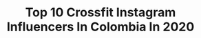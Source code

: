 ---
title: Top 10 Crossfit Instagram Influencers In Colombia In 2020
description: >-
  Find top crossfit Instagram influencers in Colombia in 2020. Most popular hashtags: #crossfit #strong #fitness #gym.
platform: Instagram
profiles:
  - username: "benavidesph"
    fullname: >-
      ⠀⠀⠀⠀⠀⠀JUAN SEBASTIAN BENAVIDES
    location: "Colombia"
    followers: 22676
    engagement: 227
    commentsToLikes: 0.023774
    avatar: "https://scontent-ams4-1.cdninstagram.com/v/t51.2885-19/s320x320/79784044_2574147986150811_3889891462682247168_n.jpg?_nc_ht=scontent-ams4-1.cdninstagram.com&_nc_ohc=LwBLFZjc5EwAX89yo39&oh=da82d4c4c5deba78221d58859375c2ae&oe=5EB4305F"
    verified: false
    hashtags: "#missuniverso, #techno, #nature, #advertisingphotography"
  - username: "naty.desafio15"
    fullname: >-
      NATALIA VARGAS ❤️🇨🇴
    location: "Colombia"
    followers: 39938
    engagement: 730
    commentsToLikes: 0.025920
    avatar: "https://scontent-lht6-1.cdninstagram.com/v/t51.2885-19/s320x320/70624894_437858450174598_3954629917051715584_n.jpg?_nc_ht=scontent-lht6-1.cdninstagram.com&_nc_ohc=icZeRldocKcAX82IMh3&oh=7e314ba9a53fdfc9cae4f7a31c48dad5&oe=5EBC6CEE"
    verified: false
    hashtags: "#desaf, #quedateencasa, #strong, #powerpuffgirls"
  - username: "jessicafmedina"
    fullname: >-
      𝙹𝚎𝚜𝚜𝚒𝚌𝚊 𝙼𝚎𝚍𝚒𝚗𝚊♡
    location: "Colombia"
    followers: 5173
    engagement: 512
    commentsToLikes: 0.020605
    avatar: "https://scontent-ams4-1.cdninstagram.com/v/t51.2885-19/s320x320/87639132_184906102942436_6482969815794319360_n.jpg?_nc_ht=scontent-ams4-1.cdninstagram.com&_nc_ohc=ApQDrV9as8kAX_u7Lsc&oh=c61ae66b16169d4974ff52ca06b0782e&oe=5EB3B7A6"
    verified: false
    hashtags: "#crossfit, #menteycorazon, #militarboxbuga, #militargames2019"
  - username: "mariaclaraceballos89"
    fullname: >-
      Maria Clara Ceballos
    location: "Colombia"
    followers: 459355
    engagement: 208
    commentsToLikes: 0.045097
    avatar: "https://scontent-ams4-1.cdninstagram.com/v/t51.2885-19/s320x320/37379399_247001399243024_7217272686399979520_n.jpg?_nc_ht=scontent-ams4-1.cdninstagram.com&_nc_ohc=KZ8RhMhM1C0AX_yFzpH&oh=0d6d943e0ca6ddd90f4f9a0d81d6c97a&oe=5E83FA4C"
    verified: true
    hashtags: "#9monthsold, #increible, #mehizoeldia, #babymodel"
  - username: "chesterx1988x"
    fullname: >-
      Chester Custodia
    location: "Colombia"
    followers: 5567
    engagement: 575
    commentsToLikes: 0.115559
    avatar: "https://scontent-lga3-1.cdninstagram.com/v/t51.2885-19/s320x320/70552299_1017425521931030_7267715531103272960_n.jpg?_nc_ht=scontent-lga3-1.cdninstagram.com&_nc_ohc=-4piQi5DYWYAX8eJrOf&oh=cf3ef73577e89cd3a12af9b5cfe540dd&oe=5EBA0989"
    verified: false
    hashtags: "#rocknroll, #livemusicphotography, #sudaka, #2018"
  - username: "lalajv92"
    fullname: >-
      Laura Jaillier 👑
    location: "Colombia"
    followers: 17499
    engagement: 436
    commentsToLikes: 0.380260
    avatar: "https://scontent-ams4-1.cdninstagram.com/v/t51.2885-19/917142_1506380246244934_5176109_a.jpg?_nc_ht=scontent-ams4-1.cdninstagram.com&_nc_ohc=o1L2M1rNhKwAX-UOZYV&oh=327cfbbf3cee0eb74d6a3f65c0b13918&oe=5E8816FF"
    verified: false
    hashtags: "#familiahakuna, #soyhakuna, #secalvio, #amoloquehago"
  - username: "yeimiserrano1"
    fullname: >-
      Yeimy Dayanna Serrano Pérez
    location: "Colombia"
    followers: 21448
    engagement: 176
    commentsToLikes: 0.131917
    avatar: "https://scontent-lhr8-1.cdninstagram.com/v/t51.2885-19/s320x320/66794626_511880532898911_7106378297264570368_n.jpg?_nc_ht=scontent-lhr8-1.cdninstagram.com&_nc_ohc=y1JSVu5HwAUAX-n0hdr&oh=2e24cab014f0a57371cfb5fc35f10eb5&oe=5EB95E6F"
    verified: false
    hashtags: "#eatclean, #teenagermom, #bodybuilding, #active"
  - username: "stiv.candela"
    fullname: >-
      Stiven Quintero
    location: "Colombia"
    followers: 3496
    engagement: 1513
    commentsToLikes: 0.064516
    avatar: "https://scontent-arn2-1.cdninstagram.com/v/t51.2885-19/s320x320/92362362_2637787559683979_4615788515353952256_n.jpg?_nc_ht=scontent-arn2-1.cdninstagram.com&_nc_ohc=au1OdwBba3MAX_BrOPq&oh=2026707715f813fccca734281c184365&oe=5EBD0F15"
    verified: false
    hashtags: "#parkour, #nuncabandonarelparkour, #siemprenllamas, #flujo"
  - username: "bestospina"
    fullname: >-
      Esteban Ospina
    location: "Colombia"
    followers: 129800
    engagement: 389
    commentsToLikes: 0.007982
    avatar: "https://scontent-lhr8-1.cdninstagram.com/v/t51.2885-19/s150x150/67464076_872756279753888_7738647154532548608_n.jpg?_nc_ht=scontent-lhr8-1.cdninstagram.com&_nc_ohc=HCPkiLC2JhMAX9zHm4h&oh=833c8467935eea696fd2795462499fdd&oe=5EB9FF1B"
    verified: false
    hashtags: "#lift, #energydrink, #bang, #beerpong"
  - username: "mapamartinezg"
    fullname: >-
      Mapa Martinez
    location: "Colombia"
    followers: 26426
    engagement: 195
    commentsToLikes: 0.016767
    avatar: "https://scontent-ams4-1.cdninstagram.com/v/t51.2885-19/s320x320/82510380_518882132380402_7153226009527975936_n.jpg?_nc_ht=scontent-ams4-1.cdninstagram.com&_nc_ohc=ytF5vV-ekGYAX9NZE7w&oh=4ced4a97baeed8ae41a608533a6d6c00&oe=5E85EECB"
    verified: false
    hashtags: "#racing, #racingdriver, #entrenaencasa, #perfectsunset"
---